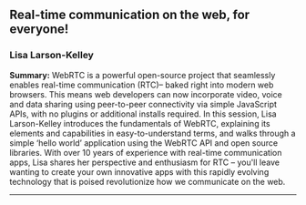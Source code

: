 ## Real-time communication on the web, for everyone!

### Lisa Larson-Kelley

__Summary:__
WebRTC is a powerful open-source project that seamlessly enables real-time communication (RTC)– baked right into modern web browsers. This means web developers can now incorporate video, voice and data sharing using peer-to-peer connectivity via simple JavaScript APIs, with no plugins or additional installs required. In this session, Lisa Larson-Kelley introduces the fundamentals of WebRTC, explaining its elements and capabilities in easy-to-understand terms, and walks through a simple ‘hello world’ application using the WebRTC API and open source libraries. With over 10 years of experience with real-time communication apps, Lisa shares her perspective and enthusiasm for RTC – you'll leave wanting to create your own innovative apps with this rapidly evolving technology that is poised revolutionize how we communicate on the web.

---
